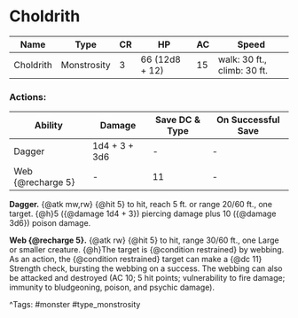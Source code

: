 # Choldrith

| Name | Type | CR | HP | AC | Speed |
|------|------|----|----|----|-------|
| Choldrith | Monstrosity | 3 | 66 (12d8 + 12) | 15 | walk: 30 ft., climb: 30 ft. |

### Actions:

| Ability | Damage | Save DC & Type | On Successful Save |
|---------|--------|----------------|--------------------|
| Dagger | 1d4 + 3 + 3d6 | - | - |
| Web {@recharge 5} | - | 11 | - |


**Dagger.** {@atk mw,rw} {@hit 5} to hit, reach 5 ft. or range 20/60 ft., one target. {@h}5 ({@damage 1d4 + 3}) piercing damage plus 10 ({@damage 3d6}) poison damage.

**Web {@recharge 5}.** {@atk rw} {@hit 5} to hit, range 30/60 ft., one Large or smaller creature. {@h}The target is {@condition restrained} by webbing. As an action, the {@condition restrained} target can make a {@dc 11} Strength check, bursting the webbing on a success. The webbing can also be attacked and destroyed (AC 10; 5 hit points; vulnerability to fire damage; immunity to bludgeoning, poison, and psychic damage).

^Tags: #monster #type_monstrosity